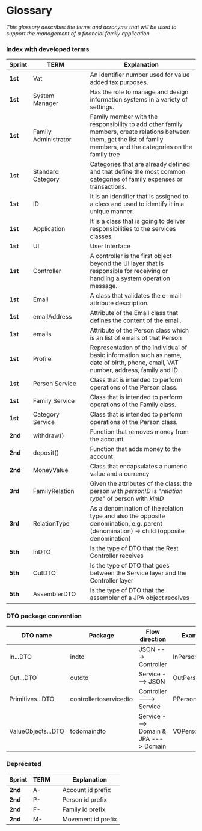 Glossary 
===============================

*This glossary describes the terms and acronyms that will be used to support the management of a financial family application*


### Index with developed terms ###


| Sprint   | TERM                            |       |      Explanation                                                                                                            
|----------|---------------------------------|-------|-----------------------------------------------------------------------------------------------------------------------
| **1st**  | Vat                             |       | An identifier number used for value added tax purposes.                                                                      
| **1st**  | System Manager                  |       | Has the role to manage and design information systems in a variety of settings.                                              
| **1st**  | Family Administrator            |       | Family member with the responsibility to add other family members, create relations between them, get the list of family members, and the categories on the family tree    
| **1st**  | Standard Category               |       | Categories that are already defined and that define the most common categories of family expenses or transactions.  
| **1st**  | ID                              |       | It is an identifier that is assigned to a class and used to identify it in a unique manner.
| **1st**  | Application                     |       | It is a class that is going to deliver responsibilities to the services classes.
| **1st**  | UI                              |       | User Interface
| **1st**  | Controller                      |       | A controller is the first object beyond the UI layer that is responsible for receiving or handling a system operation message.
| **1st**  | Email                           |       | A class that validates the e-mail attribute description.
| **1st**  | emailAddress                    |       | Attribute of the Email class that defines the content of the email.
| **1st**  | emails                          |       | Attribute of the Person class which is an list of emails of that Person 
| **1st**  | Profile                         |       | Representation of the individual of basic information such as name, date of birth, phone, email, VAT number, address, family and ID. 
| **1st**  | Person Service                  |       | Class that is intended to perform operations of the Person class.
| **1st**  | Family Service                  |       | Class that is intended to perform operations of the Family class.
| **1st**  | Category Service                |       | Class that is intended to perform operations of the Person class.
| **2nd**  | withdraw()                      |       | Function that removes money from the account
| **2nd**  | deposit()                       |       | Function that adds money to the account
| **2nd**  | MoneyValue                      |       | Class that encapsulates a numeric value and a currency
| **3rd**  | FamilyRelation                  |       | Given the attributes of the class: the person with _personID_ is "_relation type_" of person with _kinID_
| **3rd**  | RelationType                    |       | As a denomination of the relation type and also the opposite denomination, e.g. parent (denomination) -> child (opposite denomination)
| **5th**  | InDTO                           |       | Is the type of DTO that the Rest Controller receives
| **5th**  | OutDTO                          |       | Is the type of DTO that goes between the Service layer and the Controller layer 
| **5th**  | AssemblerDTO                    |       | Is the type of DTO that the assembler of a JPA object receives


### DTO package convention ###

| DTO name            |   Package                    | Flow direction                              | Example
|---------------------|------------------------------|---------------------------------------------|-------------
| In...DTO            |   indto                      | JSON ---> Controller                        | InPersonDTO
| Out...DTO           |   outdto                     | Service ---> JSON                           | OutPersonDTO
| Primitives...DTO    |   controllertoservicedto     | Controller ---> Service                     | PPersonDTO
| ValueObjects...DTO  |   todomaindto                | Service ---> Domain  &  JPA ---> Domain     | VOPersonDTO


### Deprecated ###

| Sprint   | TERM                            |       |      Explanation
|----------|---------------------------------|-------|-----------------------------------------------------------------------------------------------------------------------
| **2nd**  | A-                              |       | Account id prefix
| **2nd**  | P-                              |       | Person id prefix
| **2nd**  | F-                              |       | Family id prefix
| **2nd**  | M-                              |       | Movement id prefix